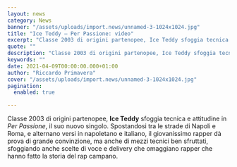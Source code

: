 ```yaml
---
layout: news
category: News
banner: "/assets/uploads/import.news/unnamed-3-1024x1024.jpg"
title: "Ice Teddy – Per Passione: video"
excerpt: "Classe 2003 di origini partenopee, Ice Teddy sfoggia tecnica e attitudine in Per Passione, il suo nuovo singolo. Spostandosi tra le strade di Napoli e Roma, e alternano versi in napoletano e italiano, il giovanissimo rapper dà prova di grande convinzione, ma anche di mezzi tecnici ben sfruttati, sfoggiando anche scelte di voce e delivery [&hellip"
quote: ""
description: "Classe 2003 di origini partenopee, Ice Teddy sfoggia tecnica e attitudine in Per Passione, il suo nuovo singolo. Spostandosi tra le strade di Napoli e Roma, e alternano versi in napoletano e italiano, il giovanissimo rapper dà prova di grande convinzione, ma anche di mezzi tecnici ben sfruttati, sfoggiando anche scelte di voce e delivery [&hellip"
keywords: ""
date: 2021-04-09T00:00:00.000+01:00
author: "Riccardo Primavera"
cover: "/assets/uploads/import.news/unnamed-3-1024x1024.jpg"
pagination:
  enabled: true

---
```


Classe 2003 di origini partenopee, **Ice Teddy** sfoggia tecnica e attitudine in _Per Passione_, il suo nuovo singolo. Spostandosi tra le strade di Napoli e Roma, e alternano versi in napoletano e italiano, il giovanissimo rapper dà prova di grande convinzione, ma anche di mezzi tecnici ben sfruttati, sfoggiando anche scelte di voce e delivery che omaggiano rapper che hanno fatto la storia del rap campano.
